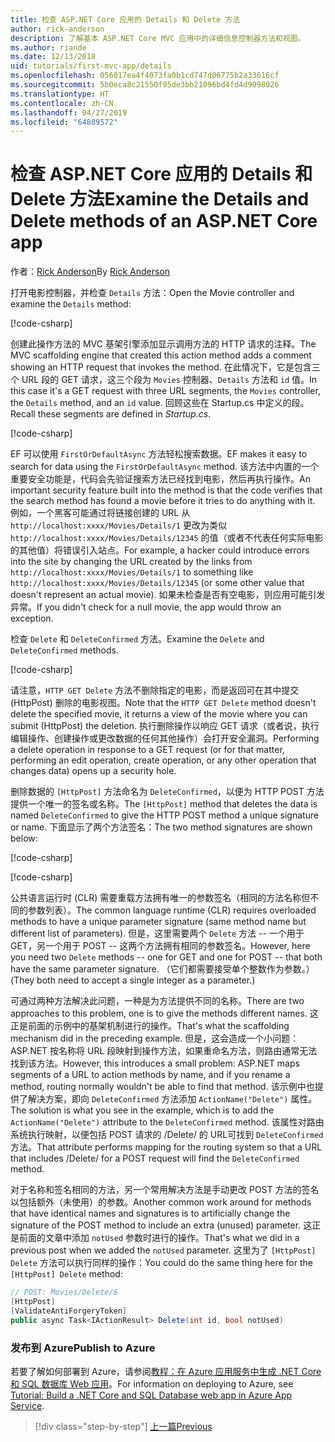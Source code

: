 ```yaml
---
title: 检查 ASP.NET Core 应用的 Details 和 Delete 方法
author: rick-anderson
description: 了解基本 ASP.NET Core MVC 应用中的详细信息控制器方法和视图。
ms.author: riande
ms.date: 12/13/2018
uid: tutorials/first-mvc-app/details
ms.openlocfilehash: 056017ea4f4073fa0b1cd747d06775b2a33616cf
ms.sourcegitcommit: 5b0eca8c21550f95de3bb21096bd4fd4d9098026
ms.translationtype: HT
ms.contentlocale: zh-CN
ms.lasthandoff: 04/27/2019
ms.locfileid: "64889572"
---
```

# <a name="examine-the-details-and-delete-methods-of-an-aspnet-core-app"></a><span data-ttu-id="f8756-103">检查 ASP.NET Core 应用的 Details 和 Delete 方法</span><span class="sxs-lookup"><span data-stu-id="f8756-103">Examine the Details and Delete methods of an ASP.NET Core app</span></span>

<span data-ttu-id="f8756-104">作者：[Rick Anderson](https://twitter.com/RickAndMSFT)</span><span class="sxs-lookup"><span data-stu-id="f8756-104">By [Rick Anderson](https://twitter.com/RickAndMSFT)</span></span>

<span data-ttu-id="f8756-105">打开电影控制器，并检查 `Details` 方法：</span><span class="sxs-lookup"><span data-stu-id="f8756-105">Open the Movie controller and examine the `Details` method:</span></span>

[!code-csharp[](start-mvc/sample/MvcMovie22/Controllers/MoviesController.cs?name=snippet_details)]

<span data-ttu-id="f8756-106">创建此操作方法的 MVC 基架引擎添加显示调用方法的 HTTP 请求的注释。</span><span class="sxs-lookup"><span data-stu-id="f8756-106">The MVC scaffolding engine that created this action method adds a comment showing an HTTP request that invokes the method.</span></span> <span data-ttu-id="f8756-107">在此情况下，它是包含三个 URL 段的 GET 请求，这三个段为 `Movies` 控制器、`Details` 方法和 `id` 值。</span><span class="sxs-lookup"><span data-stu-id="f8756-107">In this case it's a GET request with three URL segments, the `Movies` controller, the `Details` method, and an `id` value.</span></span> <span data-ttu-id="f8756-108">回顾这些在 Startup.cs 中定义的段。</span><span class="sxs-lookup"><span data-stu-id="f8756-108">Recall these segments are defined in *Startup.cs*.</span></span>

[!code-csharp[](start-mvc/sample/MvcMovie/Startup.cs?highlight=5&name=snippet_1)]

<span data-ttu-id="f8756-109">EF 可以使用 `FirstOrDefaultAsync` 方法轻松搜索数据。</span><span class="sxs-lookup"><span data-stu-id="f8756-109">EF makes it easy to search for data using the `FirstOrDefaultAsync` method.</span></span> <span data-ttu-id="f8756-110">该方法中内置的一个重要安全功能是，代码会先验证搜索方法已经找到电影，然后再执行操作。</span><span class="sxs-lookup"><span data-stu-id="f8756-110">An important security feature built into the method is that the code verifies that the search method has found a movie before it tries to do anything with it.</span></span> <span data-ttu-id="f8756-111">例如，一个黑客可能通过将链接创建的 URL 从 `http://localhost:xxxx/Movies/Details/1` 更改为类似 `http://localhost:xxxx/Movies/Details/12345` 的值（或者不代表任何实际电影的其他值）将错误引入站点。</span><span class="sxs-lookup"><span data-stu-id="f8756-111">For example, a hacker could introduce errors into the site by changing the URL created by the links from `http://localhost:xxxx/Movies/Details/1` to something like  `http://localhost:xxxx/Movies/Details/12345` (or some other value that doesn't represent an actual movie).</span></span> <span data-ttu-id="f8756-112">如果未检查是否有空电影，则应用可能引发异常。</span><span class="sxs-lookup"><span data-stu-id="f8756-112">If you didn't check for a null movie, the app would throw an exception.</span></span>

<span data-ttu-id="f8756-113">检查 `Delete` 和 `DeleteConfirmed` 方法。</span><span class="sxs-lookup"><span data-stu-id="f8756-113">Examine the `Delete` and `DeleteConfirmed` methods.</span></span>

[!code-csharp[](start-mvc/sample/MvcMovie22/Controllers/MoviesController.cs?name=snippet_delete)]

<span data-ttu-id="f8756-114">请注意，`HTTP GET Delete` 方法不删除指定的电影，而是返回可在其中提交 (HttpPost) 删除的电影视图。</span><span class="sxs-lookup"><span data-stu-id="f8756-114">Note that the `HTTP GET Delete` method doesn't delete the specified movie, it returns a view of the movie where you can submit (HttpPost) the deletion.</span></span> <span data-ttu-id="f8756-115">执行删除操作以响应 GET 请求（或者说，执行编辑操作、创建操作或更改数据的任何其他操作）会打开安全漏洞。</span><span class="sxs-lookup"><span data-stu-id="f8756-115">Performing a delete operation in response to a GET request (or for that matter, performing an edit operation, create operation, or any other operation that changes data) opens up a security hole.</span></span>

<span data-ttu-id="f8756-116">删除数据的 `[HttpPost]` 方法命名为 `DeleteConfirmed`，以便为 HTTP POST 方法提供一个唯一的签名或名称。</span><span class="sxs-lookup"><span data-stu-id="f8756-116">The `[HttpPost]` method that deletes the data is named `DeleteConfirmed` to give the HTTP POST method a unique signature or name.</span></span> <span data-ttu-id="f8756-117">下面显示了两个方法签名：</span><span class="sxs-lookup"><span data-stu-id="f8756-117">The two method signatures are shown below:</span></span>

[!code-csharp[](start-mvc/sample/MvcMovie/Controllers/MoviesController.cs?name=snippet_delete2)]

[!code-csharp[](start-mvc/sample/MvcMovie/Controllers/MoviesController.cs?name=snippet_delete3)]

<span data-ttu-id="f8756-118">公共语言运行时 (CLR) 需要重载方法拥有唯一的参数签名（相同的方法名称但不同的参数列表）。</span><span class="sxs-lookup"><span data-stu-id="f8756-118">The common language runtime (CLR) requires overloaded methods to have a unique parameter signature (same method name but different list of parameters).</span></span> <span data-ttu-id="f8756-119">但是，这里需要两个 `Delete` 方法 -- 一个用于 GET，另一个用于 POST -- 这两个方法拥有相同的参数签名。</span><span class="sxs-lookup"><span data-stu-id="f8756-119">However, here you need two `Delete` methods -- one for GET and one for POST -- that both have the same parameter signature.</span></span> <span data-ttu-id="f8756-120">（它们都需要接受单个整数作为参数。）</span><span class="sxs-lookup"><span data-stu-id="f8756-120">(They both need to accept a single integer as a parameter.)</span></span>

<span data-ttu-id="f8756-121">可通过两种方法解决此问题，一种是为方法提供不同的名称。</span><span class="sxs-lookup"><span data-stu-id="f8756-121">There are two approaches to this problem, one is to give the methods different names.</span></span> <span data-ttu-id="f8756-122">这正是前面的示例中的基架机制进行的操作。</span><span class="sxs-lookup"><span data-stu-id="f8756-122">That's what the scaffolding mechanism did in the preceding example.</span></span> <span data-ttu-id="f8756-123">但是，这会造成一个小问题：ASP.NET 按名称将 URL 段映射到操作方法，如果重命名方法，则路由通常无法找到该方法。</span><span class="sxs-lookup"><span data-stu-id="f8756-123">However, this introduces a small problem: ASP.NET maps segments of a URL to action methods by name, and if you rename a method, routing normally wouldn't be able to find that method.</span></span> <span data-ttu-id="f8756-124">该示例中也提供了解决方案，即向 `DeleteConfirmed` 方法添加 `ActionName("Delete")` 属性。</span><span class="sxs-lookup"><span data-stu-id="f8756-124">The solution is what you see in the example, which is to add the `ActionName("Delete")` attribute to the `DeleteConfirmed` method.</span></span> <span data-ttu-id="f8756-125">该属性对路由系统执行映射，以便包括 POST 请求的 /Delete/ 的 URL可找到 `DeleteConfirmed` 方法。</span><span class="sxs-lookup"><span data-stu-id="f8756-125">That attribute performs mapping for the routing system so that a URL that includes /Delete/ for a POST request will find the `DeleteConfirmed` method.</span></span>

<span data-ttu-id="f8756-126">对于名称和签名相同的方法，另一个常用解决方法是手动更改 POST 方法的签名以包括额外（未使用）的参数。</span><span class="sxs-lookup"><span data-stu-id="f8756-126">Another common work around for methods that have identical names and signatures is to artificially change the signature of the POST method to include an extra (unused) parameter.</span></span> <span data-ttu-id="f8756-127">这正是前面的文章中添加 `notUsed` 参数时进行的操作。</span><span class="sxs-lookup"><span data-stu-id="f8756-127">That's what we did in a previous post when we added the `notUsed` parameter.</span></span> <span data-ttu-id="f8756-128">这里为了 `[HttpPost] Delete` 方法可以执行同样的操作：</span><span class="sxs-lookup"><span data-stu-id="f8756-128">You could do the same thing here for the `[HttpPost] Delete` method:</span></span>

```csharp
// POST: Movies/Delete/6
[HttpPost]
[ValidateAntiForgeryToken]
public async Task<IActionResult> Delete(int id, bool notUsed)
```

### <a name="publish-to-azure"></a><span data-ttu-id="f8756-129">发布到 Azure</span><span class="sxs-lookup"><span data-stu-id="f8756-129">Publish to Azure</span></span>

<span data-ttu-id="f8756-130">若要了解如何部署到 Azure，请参阅[教程：在 Azure 应用服务中生成 .NET Core 和 SQL 数据库 Web 应用](/azure/app-service/app-service-web-tutorial-dotnetcore-sqldb)。</span><span class="sxs-lookup"><span data-stu-id="f8756-130">For information on deploying to Azure, see [Tutorial: Build a .NET Core and SQL Database web app in Azure App Service](/azure/app-service/app-service-web-tutorial-dotnetcore-sqldb).</span></span>

> [!div class="step-by-step"]
> [<span data-ttu-id="f8756-131">上一篇</span><span class="sxs-lookup"><span data-stu-id="f8756-131">Previous</span></span>](validation.md)
